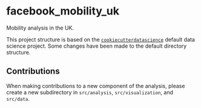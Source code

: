 facebook_mobility_uk
==============================

Mobility analysis in the UK.

This project structure is based on the [`cookiecutterdatascience`](https://drivendata.github.io/cookiecutter-data-science/) default data science project. Some changes have been made to the default directory structure.

## Contributions

When making contributions to a new component of the analysis, please create a new subdirectory in `src/analysis`, `src/visualization`, and `src/data`. 
